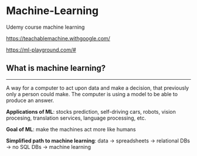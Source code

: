 # Machine-Learning
Udemy course machine learning 

https://teachablemachine.withgoogle.com/

https://ml-playground.com/#

## What is machine learning?
---
A way for a computer to act upon data and make a decision, that previously only a person could make.
The computer is using a model to be able to produce an answer.


**Applications of ML**: stocks prediction, self-driving cars, robots, vision procesing, translation services, language processing, etc.

**Goal of ML**: make the machines act more like humans

**Simplified path to machine learning**: data -> spreadsheets -> relational DBs -> no SQL DBs -> machine learning
